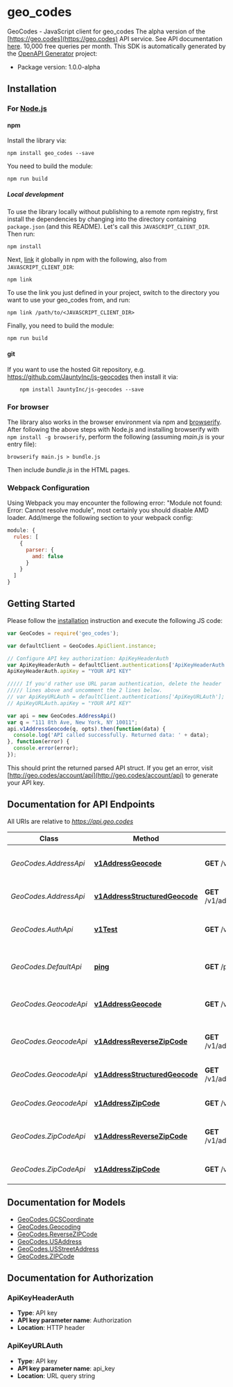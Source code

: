 # geo_codes

GeoCodes - JavaScript client for geo_codes
The alpha version of the [https://geo.codes](https://geo.codes) API service. See API documentation [here](https://geo.codes/docs/api). 10,000 free queries per month.
This SDK is automatically generated by the [OpenAPI Generator](https://openapi-generator.tech) project:

- Package version: 1.0.0-alpha

## Installation

### For [Node.js](https://nodejs.org/)

#### npm

Install the library via:

```shell
npm install geo_codes --save
```

You need to build the module:

```shell
npm run build
```

##### Local development

To use the library locally without publishing to a remote npm registry, first install the dependencies by changing into the directory containing `package.json` (and this README). Let's call this `JAVASCRIPT_CLIENT_DIR`. Then run:

```shell
npm install
```

Next, [link](https://docs.npmjs.com/cli/link) it globally in npm with the following, also from `JAVASCRIPT_CLIENT_DIR`:

```shell
npm link
```

To use the link you just defined in your project, switch to the directory you want to use your geo_codes from, and run:

```shell
npm link /path/to/<JAVASCRIPT_CLIENT_DIR>
```

Finally, you need to build the module:

```shell
npm run build
```

#### git

If you want to use the hosted Git repository, e.g. https://github.com/JauntyInc/js-geocodes
then install it via:

```shell
    npm install JauntyInc/js-geocodes --save
```

### For browser

The library also works in the browser environment via npm and [browserify](http://browserify.org/). After following
the above steps with Node.js and installing browserify with `npm install -g browserify`,
perform the following (assuming *main.js* is your entry file):

```shell
browserify main.js > bundle.js
```

Then include *bundle.js* in the HTML pages.

### Webpack Configuration

Using Webpack you may encounter the following error: "Module not found: Error:
Cannot resolve module", most certainly you should disable AMD loader. Add/merge
the following section to your webpack config:

```javascript
module: {
  rules: [
    {
      parser: {
        amd: false
      }
    }
  ]
}
```

## Getting Started

Please follow the [installation](#installation) instruction and execute the following JS code:

```javascript
var GeoCodes = require('geo_codes');

var defaultClient = GeoCodes.ApiClient.instance;

// Configure API key authorization: ApiKeyHeaderAuth
var ApiKeyHeaderAuth = defaultClient.authentications['ApiKeyHeaderAuth'];
ApiKeyHeaderAuth.apiKey = "YOUR API KEY"

///// If you'd rather use URL param authentication, delete the header
///// lines above and uncomment the 2 lines below.
// var ApiKeyURLAuth = defaultClient.authentications['ApiKeyURLAuth'];
// ApiKeyURLAuth.apiKey = "YOUR API KEY"

var api = new GeoCodes.AddressApi()
var q = "111 8th Ave, New York, NY 10011";
api.v1AddressGeocode(q, opts).then(function(data) {
  console.log('API called successfully. Returned data: ' + data);
}, function(error) {
  console.error(error);
});
```

This should print the returned parsed API struct. If you get an error,
visit [http://geo.codes/account/api](http://geo.codes/account/api) to
generate your API key.

## Documentation for API Endpoints

All URIs are relative to *https://api.geo.codes*

Class | Method | HTTP request | Description
------------ | ------------- | ------------- | -------------
*GeoCodes.AddressApi* | [**v1AddressGeocode**](docs/AddressApi.md#v1AddressGeocode) | **GET** /v1/address/geocode | Geocode an unstructured address string
*GeoCodes.AddressApi* | [**v1AddressStructuredGeocode**](docs/AddressApi.md#v1AddressStructuredGeocode) | **GET** /v1/address/structured_geocode | Geocode structured addresses
*GeoCodes.AuthApi* | [**v1Test**](docs/AuthApi.md#v1Test) | **GET** /v1/test | Ping function that tests the API Key
*GeoCodes.DefaultApi* | [**ping**](docs/DefaultApi.md#ping) | **GET** /ping | Ping the service without credentials
*GeoCodes.GeocodeApi* | [**v1AddressGeocode**](docs/GeocodeApi.md#v1AddressGeocode) | **GET** /v1/address/geocode | Geocode an unstructured address string
*GeoCodes.GeocodeApi* | [**v1AddressReverseZipCode**](docs/GeocodeApi.md#v1AddressReverseZipCode) | **GET** /v1/address/reverse_zip_code | Convert a coordinate to a ZIP Code
*GeoCodes.GeocodeApi* | [**v1AddressStructuredGeocode**](docs/GeocodeApi.md#v1AddressStructuredGeocode) | **GET** /v1/address/structured_geocode | Geocode structured addresses
*GeoCodes.GeocodeApi* | [**v1AddressZipCode**](docs/GeocodeApi.md#v1AddressZipCode) | **GET** /v1/address/zip_code | Convert a ZIP Code to a coordinate
*GeoCodes.ZipCodeApi* | [**v1AddressReverseZipCode**](docs/ZipCodeApi.md#v1AddressReverseZipCode) | **GET** /v1/address/reverse_zip_code | Convert a coordinate to a ZIP Code
*GeoCodes.ZipCodeApi* | [**v1AddressZipCode**](docs/ZipCodeApi.md#v1AddressZipCode) | **GET** /v1/address/zip_code | Convert a ZIP Code to a coordinate


## Documentation for Models

 - [GeoCodes.GCSCoordinate](docs/GCSCoordinate.md)
 - [GeoCodes.Geocoding](docs/Geocoding.md)
 - [GeoCodes.ReverseZIPCode](docs/ReverseZIPCode.md)
 - [GeoCodes.USAddress](docs/USAddress.md)
 - [GeoCodes.USStreetAddress](docs/USStreetAddress.md)
 - [GeoCodes.ZIPCode](docs/ZIPCode.md)


## Documentation for Authorization



### ApiKeyHeaderAuth


- **Type**: API key
- **API key parameter name**: Authorization
- **Location**: HTTP header



### ApiKeyURLAuth


- **Type**: API key
- **API key parameter name**: api_key
- **Location**: URL query string

